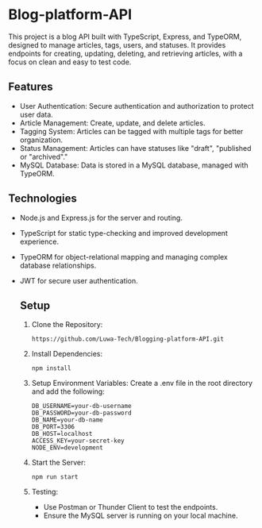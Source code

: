 # Blog-platform-API
This project is a blog API built with TypeScript, Express, and TypeORM, designed to manage articles, tags, users, and statuses. It provides endpoints for creating, updating, deleting, and retrieving articles, with a focus on clean and easy to test code.

## Features
- User Authentication: Secure authentication and authorization to protect user data.
- Article Management: Create, update, and delete articles.
- Tagging System: Articles can be tagged with multiple tags for better organization.
- Status Management: Articles can have statuses like "draft", "published or "archived"."
- MySQL Database: Data is stored in a MySQL database, managed with TypeORM.

## Technologies
- Node.js and Express.js for the server and routing.
- TypeScript for static type-checking and improved development experience.
- TypeORM for object-relational mapping and managing complex database relationships.
- JWT for secure user authentication.

  ## Setup
  1. Clone the Repository:
     
     ```
     https://github.com/Luwa-Tech/Blogging-platform-API.git
     ```
  3. Install Dependencies:
     
     ```
     npm install
     ```
  5. Setup Environment Variables:
      Create a .env file in the root directory and add the following:
     
       ```
       DB_USERNAME=your-db-username
       DB_PASSWORD=your-db-password
       DB_NAME=your-db-name
       DB_PORT=3306
       DB_HOST=localhost
       ACCESS_KEY=your-secret-key
       NODE_ENV=development
       ```

  6. Start the Server:
     
     ```
     npm run start
     ```

  8. Testing:
      - Use Postman or Thunder Client to test the endpoints.
      - Ensure the MySQL server is running on your local machine.
